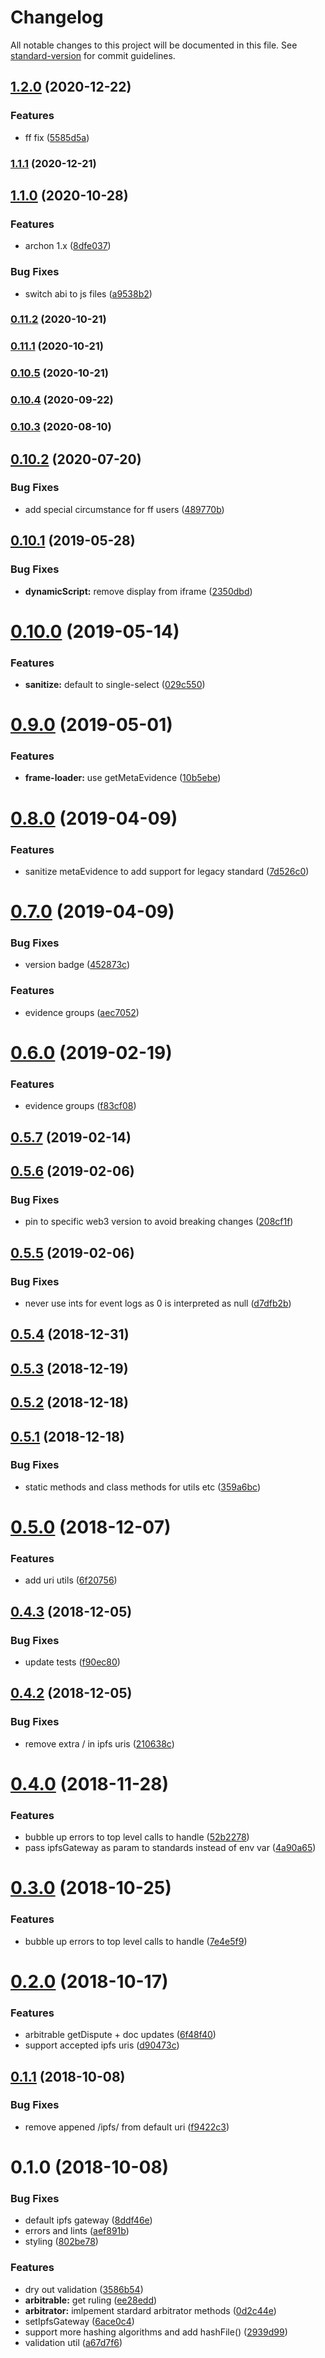 # Changelog

All notable changes to this project will be documented in this file. See [standard-version](https://github.com/conventional-changelog/standard-version) for commit guidelines.

## [1.2.0](https://github.com/kleros/archon/compare/v1.1.1...v1.2.0) (2020-12-22)


### Features

* ff fix ([5585d5a](https://github.com/kleros/archon/commit/5585d5a71defbf0934a66a03da86d8b0ba8a4bec))

### [1.1.1](https://github.com/kleros/archon/compare/v1.1.0...v1.1.1) (2020-12-21)

## [1.1.0](https://github.com/kleros/archon/compare/v0.11.2...v1.1.0) (2020-10-28)


### Features

* archon 1.x ([8dfe037](https://github.com/kleros/archon/commit/8dfe03746426578fa3d553b05492110ccced1692))


### Bug Fixes

* switch abi to js files ([a9538b2](https://github.com/kleros/archon/commit/a9538b2685c09e032f715ac413b16b621394894c))

### [0.11.2](https://github.com/kleros/archon/compare/v0.11.1...v0.11.2) (2020-10-21)

### [0.11.1](https://github.com/kleros/archon/compare/v0.10.5...v0.11.1) (2020-10-21)

### [0.10.5](https://github.com/kleros/archon/compare/v0.10.4...v0.10.5) (2020-10-21)

### [0.10.4](https://github.com/kleros/archon/compare/v0.10.3...v0.10.4) (2020-09-22)

### [0.10.3](https://github.com/kleros/archon/compare/v0.10.2...v0.10.3) (2020-08-10)

<a name="0.10.2"></a>
## [0.10.2](https://github.com/kleros/archon/compare/v0.10.1...v0.10.2) (2020-07-20)


### Bug Fixes

* add special circumstance for ff users ([489770b](https://github.com/kleros/archon/commit/489770b))



<a name="0.10.1"></a>
## [0.10.1](https://github.com/kleros/archon/compare/v0.10.0...v0.10.1) (2019-05-28)


### Bug Fixes

* **dynamicScript:** remove display from iframe ([2350dbd](https://github.com/kleros/archon/commit/2350dbd))



<a name="0.10.0"></a>
# [0.10.0](https://github.com/kleros/archon/compare/v0.9.0...v0.10.0) (2019-05-14)


### Features

* **sanitize:** default to single-select ([029c550](https://github.com/kleros/archon/commit/029c550))



<a name="0.9.0"></a>
# [0.9.0](https://github.com/kleros/archon/compare/v0.8.0...v0.9.0) (2019-05-01)


### Features

* **frame-loader:** use getMetaEvidence ([10b5ebe](https://github.com/kleros/archon/commit/10b5ebe))



<a name="0.8.0"></a>
# [0.8.0](https://github.com/kleros/archon/compare/v0.7.0...v0.8.0) (2019-04-09)


### Features

* sanitize metaEvidence to add support for legacy standard ([7d526c0](https://github.com/kleros/archon/commit/7d526c0))



<a name="0.7.0"></a>
# [0.7.0](https://github.com/kleros/archon/compare/v0.5.7...v0.7.0) (2019-04-09)


### Bug Fixes

* version badge ([452873c](https://github.com/kleros/archon/commit/452873c))


### Features

* evidence groups ([aec7052](https://github.com/kleros/archon/commit/aec7052))



<a name="0.6.0"></a>
# [0.6.0](https://github.com/kleros/archon/compare/v0.5.7...v0.6.0) (2019-02-19)


### Features

* evidence groups ([f83cf08](https://github.com/kleros/archon/commit/f83cf08))



<a name="0.5.7"></a>
## [0.5.7](https://github.com/kleros/archon/compare/v0.5.6...v0.5.7) (2019-02-14)



<a name="0.5.6"></a>
## [0.5.6](https://github.com/kleros/archon/compare/v0.5.5...v0.5.6) (2019-02-06)


### Bug Fixes

* pin to specific web3 version to avoid breaking changes ([208cf1f](https://github.com/kleros/archon/commit/208cf1f))



<a name="0.5.5"></a>
## [0.5.5](https://github.com/kleros/archon/compare/v0.5.4...v0.5.5) (2019-02-06)


### Bug Fixes

* never use ints for event logs as 0 is interpreted as null ([d7dfb2b](https://github.com/kleros/archon/commit/d7dfb2b))



<a name="0.5.4"></a>
## [0.5.4](https://github.com/kleros/archon/compare/v0.5.3...v0.5.4) (2018-12-31)



<a name="0.5.3"></a>
## [0.5.3](https://github.com/kleros/archon/compare/v0.5.2...v0.5.3) (2018-12-19)



<a name="0.5.2"></a>
## [0.5.2](https://github.com/kleros/archon/compare/v0.5.1...v0.5.2) (2018-12-18)



<a name="0.5.1"></a>
## [0.5.1](https://github.com/kleros/archon/compare/v0.5.0...v0.5.1) (2018-12-18)


### Bug Fixes

* static methods and class methods for utils etc ([359a6bc](https://github.com/kleros/archon/commit/359a6bc))



<a name="0.5.0"></a>
# [0.5.0](https://github.com/kleros/archon/compare/v0.4.3...v0.5.0) (2018-12-07)


### Features

* add uri utils ([6f20756](https://github.com/kleros/archon/commit/6f20756))



<a name="0.4.3"></a>
## [0.4.3](https://github.com/kleros/archon/compare/v0.4.2...v0.4.3) (2018-12-05)


### Bug Fixes

* update tests ([f90ec80](https://github.com/kleros/archon/commit/f90ec80))



<a name="0.4.2"></a>
## [0.4.2](https://github.com/kleros/archon/compare/v0.4.0...v0.4.2) (2018-12-05)


### Bug Fixes

* remove extra / in ipfs uris ([210638c](https://github.com/kleros/archon/commit/210638c))



<a name="0.4.0"></a>
# [0.4.0](https://github.com/kleros/archon/compare/v0.2.0...v0.4.0) (2018-11-28)


### Features

* bubble up errors to top level calls to handle ([52b2278](https://github.com/kleros/archon/commit/52b2278))
* pass ipfsGateway as param to standards instead of env var ([4a90a65](https://github.com/kleros/archon/commit/4a90a65))



<a name="0.3.0"></a>
# [0.3.0](https://github.com/kleros/archon/compare/v0.2.0...v0.3.0) (2018-10-25)


### Features

* bubble up errors to top level calls to handle ([7e4e5f9](https://github.com/kleros/archon/commit/7e4e5f9))



<a name="0.2.0"></a>
# [0.2.0](https://github.com/kleros/archon/compare/v0.1.1...v0.2.0) (2018-10-17)


### Features

* arbitrable getDispute + doc updates ([6f48f40](https://github.com/kleros/archon/commit/6f48f40))
* support accepted ipfs uris ([d90473c](https://github.com/kleros/archon/commit/d90473c))



<a name="0.1.1"></a>
## [0.1.1](https://github.com/kleros/archon/compare/v0.1.0...v0.1.1) (2018-10-08)


### Bug Fixes

* remove appened /ipfs/ from default uri ([f9422c3](https://github.com/kleros/archon/commit/f9422c3))



<a name="0.1.0"></a>
# 0.1.0 (2018-10-08)


### Bug Fixes

* default ipfs gateway ([8ddf46e](https://github.com/kleros/archon/commit/8ddf46e))
* errors and lints ([aef891b](https://github.com/kleros/archon/commit/aef891b))
* styling ([802be78](https://github.com/kleros/archon/commit/802be78))


### Features

* dry out validation ([3586b54](https://github.com/kleros/archon/commit/3586b54))
* **arbitrable:** get ruling ([ee28edd](https://github.com/kleros/archon/commit/ee28edd))
* **arbitrator:** imlpement stardard arbitrator methods ([0d2c44e](https://github.com/kleros/archon/commit/0d2c44e))
* setIpfsGateway ([6ace0c4](https://github.com/kleros/archon/commit/6ace0c4))
* support more hashing algorithms and add hashFile() ([2939d99](https://github.com/kleros/archon/commit/2939d99))
* validation util ([a67d7f6](https://github.com/kleros/archon/commit/a67d7f6))
